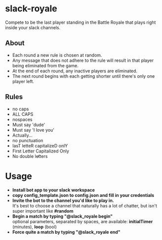 # slack-royale
Compete to be the last player standing in the Battle Royale that plays right inside your slack channels.

## About
+ Each round a new rule is chosen at random.
+ Any message that does not adhere to the rule will result in that player being eliminated from the game.
+ At the end of each round, any inactive players are eliminated.
+ The next round begins with each getting shorter until there's only one player left.

## Rules
+ no caps
+ ALL CAPS
+ nospaces
+ Must say 'dude'
+ Must say 'I love you'
+ Actually...
+ no punctuation
+ lasT letteR capitalizeD onlY
+ First Letter Capitalized Only
+ No double let̸ters

# Usage
+ **Install bot app to your slack workspace**
+ **copy config_template.json to config.json and fill in your credentials**
+ **Invite the bot to the channel you'd like to play in.**  
It's best to choose a channel that naturally has a lot of chatter, but isn't super important like **#random**
+ **Begin a match by typing "@slack_royale begin"**  
optional parameters, separated by spaces, are available: **initialTimer** (minutes), **loop** (bool)
+ **Force quite a match by typing "@slack_royale end"**
